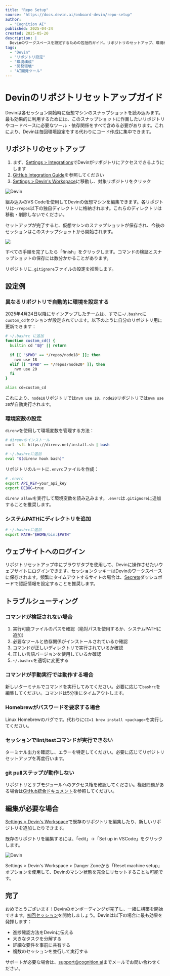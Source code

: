 ```yaml
---
title: "Repo Setup"
source: "https://docs.devin.ai/onboard-devin/repo-setup"
author:
  - "Cognition AI"
published: 2025-04-24
created: 2025-05-20
description: |
  Devinのワークスペースを設定するための包括的ガイド。リポジトリのセットアップ、環境構成、トラブルシューティングなど、Devinを効果的に利用するための重要な手順を解説しています。
tags:
  - "Devin"
  - "リポジトリ設定"
  - "環境構成"
  - "開発環境"
  - "AI開発ツール"
---
```

# Devinのリポジトリセットアップガイド

Devinは各セッション開始時に仮想マシンのスナップショットを読み込みます。最も効果的に利用するためには、このスナップショットに作業したいリポジトリやコードベースに必要なツール・依存関係をすべて含める必要があります。これにより、Devinは毎回環境設定をする代わりにコード作成に集中できます。

## リポジトリのセットアップ

1. まず、[Settings > Integrations](https://app.devin.ai/settings/integrations)でDevinがリポジトリにアクセスできるようにします
2. [GitHub Integration Guide](https://docs.devin.ai/integrations/gh)を参照してください
3. [Settings > Devin's Workspace](https://app.devin.ai/workspace)に移動し、対象リポジトリをクリック

![Devin](https://mintlify.s3.us-west-1.amazonaws.com/cognitionai/images/quickstart/workspace-setup.png)

組み込みのVS Codeを使用してDevinの仮想マシンを編集できます。各リポジトリは`~/repos`以下の独自ディレクトリに格納されます。これらのディレクトリは移動・削除しないでください。

セットアップが完了すると、仮想マシンのスナップショットが保存され、今後のセッションはこのスナップショットから開始されます。

![](https://www.youtube.com/watch?v=fgSzneNlpZs)

すべての手順を完了したら「finish」をクリックします。コマンドの検証とスナップショットの保存には数分かかることがあります。

リポジトリに`.gitignore`ファイルの設定を推奨します。

## 設定例

### 異なるリポジトリで自動的に環境を設定する

2025年4月24日以降にサインアップしたチームは、すでに`~/.bashrc`に`custom_cd`セクションが設定されています。以下のように自分のリポジトリ用に更新できます：

```bash
# ~/.bashrc に追加
function custom_cd() {
  builtin cd "$@" || return
  
  if [[ "$PWD" == */repos/node18* ]]; then
    nvm use 18
  elif [[ "$PWD" == */repos/node20* ]]; then
    nvm use 20
  fi
}

alias cd=custom_cd
```

これにより、`node18`リポジトリでは`nvm use 18`、`node20`リポジトリでは`nvm use 20`が自動実行されます。

### 環境変数の設定

`direnv`を使用して環境変数を管理する方法：

```bash
# direnvのインストール
curl -sfL https://direnv.net/install.sh | bash

# ~/.bashrcに追加
eval "$(direnv hook bash)"
```

リポジトリのルートに`.envrc`ファイルを作成：

```bash
# .envrc
export API_KEY=your_api_key
export DEBUG=true
```

`direnv allow`を実行して環境変数を読み込みます。`.envrc`は`.gitignore`に追加することを推奨します。

### システムPATHにディレクトリを追加

```bash
# ~/.bashrcに追加
export PATH="$HOME/bin:$PATH"
```

## ウェブサイトへのログイン

リポジトリセットアップ中にブラウザタブを使用して、Devinに操作させたいウェブサイトにログインできます。セッションクッキーはDevinのワークスペースに保存されます。頻繁にタイムアウトするサイトの場合は、[Secrets](https://docs.devin.ai/product-guides/secrets)ダッシュボードで認証情報を設定することを推奨します。

## トラブルシューティング

### コマンドが検証されない場合

1. 実行可能ファイルのパスを確認（絶対パスを使用するか、システムPATHに追加）
2. 必要なツールと依存関係がインストールされているか確認
3. コマンドが正しいディレクトリで実行されているか確認
4. 正しい言語バージョンを使用しているか確認
5. `~/.bashrc`を適切に変更する

### コマンドが手動実行では動作する場合

新しいターミナルでコマンドを実行してみてください。必要に応じて`bashrc`を編集してください。コマンドは5分後にタイムアウトします。

### Homebrewがパスワードを要求する場合

Linux Homebrewのバグです。代わりに`CI=1 brew install <package>`を実行してください。

### セッションでlint/testコマンドが実行できない

ターミナル出力を確認し、エラーを特定してください。必要に応じてリポジトリセットアップを再度行います。

### git pullステップが動作しない

リポジトリとサブモジュールへのアクセス権を確認してください。権限問題がある場合は[GitHub統合ドキュメント](https://docs.devin.ai/integrations/gh)を参照してください。

## 編集が必要な場合

[Settings > Devin's Workspace](https://app.devin.ai/workspace)で既存のリポジトリを編集したり、新しいリポジトリを追加したりできます。

既存のリポジトリを編集するには、「edit」→「Set up in VSCode」をクリックします。

![Devin](https://mintlify.s3.us-west-1.amazonaws.com/cognitionai/images/edit_setup.png)

Settings > Devin's Workspace > Danger Zoneから「Reset machine setup」オプションを使用して、Devinのマシン状態を完全にリセットすることも可能です。

## 完了

おめでとうございます！Devinのオンボーディングが完了し、一緒に構築を開始できます。[初回セッション](https://docs.devin.ai/get-started/first-run)を開始しましょう。Devinは以下の場合に最も効果を発揮します：

- 進捗確認方法をDevinに伝える
- 大きなタスクを分解する
- 詳細な要件を事前に共有する
- 複数のセッションを並行して実行する

サポートが必要な場合は、[support@cognition.ai](https://docs.devin.ai/onboard-devin/)までメールでお問い合わせください。
